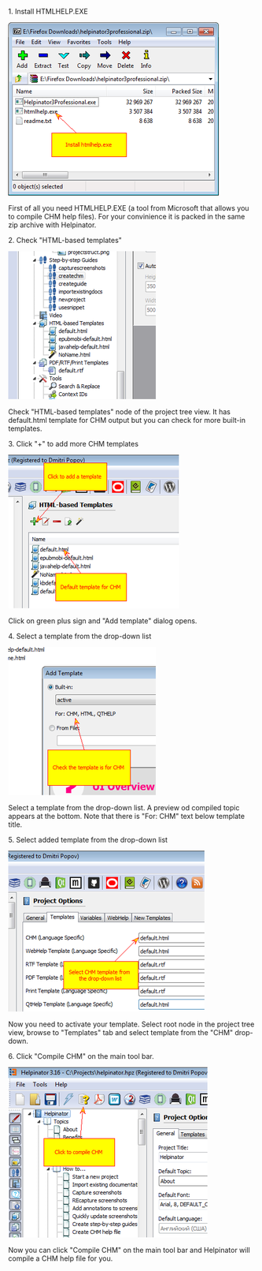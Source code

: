 1\. Install HTMLHELP.EXE

![](images\createchm5.png)

First of all you need HTMLHELP.EXE (a tool from Microsoft that allows you to compile CHM help files). For your convinience it is packed in the same zip archive with Helpinator.

2\. Check "HTML-based templates"

![](images\createchm10.png)

Check "HTML-based templates" node of the project tree view. It has default.html template for CHM output but you can check for more built-in templates.

3\. Click "+" to add more CHM templates

![](images\createchm6.png)

Click on green plus sign and "Add template" dialog opens.

4\. Select a template from the drop-down list

![](images\createchm7.png)

Select a template from the drop-down list. A preview od compiled topic appears at the bottom. Note that there is "For: CHM" text below template title.

5\. Select added template from the drop-down list

![](images\createchm8.png)

Now you need to activate your template. Select root node in the project tree view, browse to "Templates" tab and select template from the "CHM" drop-down.

6\. Click "Compile CHM" on the main tool bar.

![](images\createchm9.png)

Now you can click "Compile CHM" on the main tool bar and Helpinator will compile a CHM help file for you.


